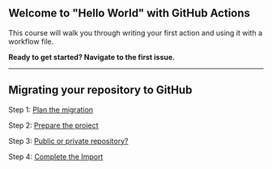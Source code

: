 ## Welcome to "Hello World" with GitHub Actions

This course will walk you through writing your first action and using it with a workflow file. 

**Ready to get started? Navigate to the first issue.**

--------------------------------------------------------------------------------------------------------------------------------------------------------------------

## Migrating your repository to GitHub

Step 1: [Plan the migration](https://github.com/Zi-Tao/github-move/issues/1)

Step 2: [Prepare the project](https://github.com/Zi-Tao/github-move/issues/2)

Step 3: [Public or private repository?](https://github.com/Zi-Tao/github-move/issues/3)

Step 4: [Complete the Import](https://github.com/Zi-Tao/github-move/issues/4)
